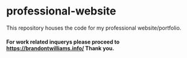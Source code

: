 professional-website
====================

This repository houses the code for my professional website/portfolio.

#### For work related inquerys please proceed to https://brandontwilliams.info/ Thank you.